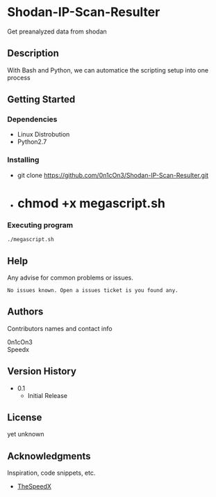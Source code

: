 # Shodan-IP-Scan-Resulter

Get preanalyzed data from shodan

## Description

With Bash and Python, we can automatice the scripting setup into one process


## Getting Started

### Dependencies

* Linux Distrobution 
* Python2.7

### Installing

* git clone https://github.com/0n1cOn3/Shodan-IP-Scan-Resulter.git
* # chmod +x megascript.sh


### Executing program

```
./megascript.sh
```

## Help

Any advise for common problems or issues.
```
No issues known. Open a issues ticket is you found any.
```

## Authors

Contributors names and contact info

0n1cOn3  
Speedx

## Version History

* 0.1
    * Initial Release

## License

yet unknown

## Acknowledgments

Inspiration, code snippets, etc.
* [TheSpeedX](https://github.com/TheSpeedX/TBomb)
